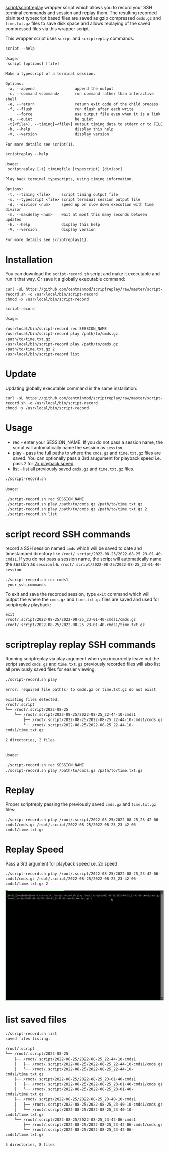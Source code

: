[script/scriptreplay](https://www.redhat.com/sysadmin/record-terminal-script-scriptreplay) wrapper script which allows you to record your SSH terminal commands and session and replay them. The resulting recorded plain text typescript based files are saved as gzip compressed `cmds.gz` and `time.txt.gz` files to save disk space and allows replaying of the saved compressed files via this wrapper script.

This wrapper script uses `script` and `scriptreplay` commands.

```
script --help

Usage:
 script [options] [file]

Make a typescript of a terminal session.

Options:
 -a, --append                  append the output
 -c, --command <command>       run command rather than interactive shell
 -e, --return                  return exit code of the child process
 -f, --flush                   run flush after each write
     --force                   use output file even when it is a link
 -q, --quiet                   be quiet
 -t[<file>], --timing[=<file>] output timing data to stderr or to FILE
 -h, --help                    display this help
 -V, --version                 display version

For more details see script(1).
```

```
scriptreplay --help

Usage:
 scriptreplay [-t] timingfile [typescript] [divisor]

Play back terminal typescripts, using timing information.

Options:
 -t, --timing <file>     script timing output file
 -s, --typescript <file> script terminal session output file
 -d, --divisor <num>     speed up or slow down execution with time divisor
 -m, --maxdelay <num>    wait at most this many seconds between updates
 -h, --help              display this help
 -V, --version           display version

For more details see scriptreplay(1).
```

# Installation

You can download the `script-record.sh` script and make it executable and run it that way. Or save it a globally executable command:

```
curl -sL https://github.com/centminmod/scriptreplay/raw/master/script-record.sh -o /usr/local/bin/script-record
chmod +x /usr/local/bin/script-record
```
```
script-record 

Usage:

/usr/local/bin/script-record rec SESSION_NAME
/usr/local/bin/script-record play /path/to/cmds.gz /path/to/time.txt.gz
/usr/local/bin/script-record play /path/to/cmds.gz /path/to/time.txt.gz 2
/usr/local/bin/script-record list
```

# Update

Updating globally executable command is the same installation:

```
curl -sL https://github.com/centminmod/scriptreplay/raw/master/script-record.sh -o /usr/local/bin/script-record
chmod +x /usr/local/bin/script-record
```

# Usage

* rec - enter your SESSION_NAME. If you do not pass a session name, the script will automatically name the session as `session`.
* play - pass the full paths to where the `cmds.gz` and `time.txt.gz` files are saved. You can optionally pass a 3rd arugument for playback speed i.e. pass `2` for [2x playback speed](#replay-speed).
* list - list all previously saved `cmds.gz` and `time.txt.gz` files.

```
./script-record.sh

Usage:

./script-record.sh rec SESSION_NAME
./script-record.sh play /path/to/cmds.gz /path/to/time.txt.gz
./script-record.sh play /path/to/cmds.gz /path/to/time.txt.gz 2
./script-record.sh list
```

# script record SSH commands

record a SSH session named `cmds` which will be saved to date and timestamped directory like `/root/.script/2022-08-25/2022-08-25_23-01-40-cmds1`. If you do not pass a session name, the script will automatically name the session as `session` i.e. `/root/.script/2022-08-25/2022-08-25_23-01-40-session`.

```
./script-record.sh rec cmds1
 your_ssh_commands
```
To exit and save the recorded session, type `exit` command which will output the where the `cmds.gz` and `time.txt.gz` files are saved and used for scriptreplay playback:

```
exit
/root/.script/2022-08-25/2022-08-25_23-01-40-cmds1/cmds.gz
/root/.script/2022-08-25/2022-08-25_23-01-40-cmds1/time.txt.gz
```

# scriptreplay replay SSH commands

Running scriptreplay via play argument when you incorrectly leave out the script saved `cmds.gz` and `time.txt.gz` previously recorded files will also list all previously saved files for easier viewing.

```
./script-record.sh play

error: required file path(s) to cmds.gz or time.txt.gz do not exist

existing files detected:
/root/.script
└── /root/.script/2022-08-25
    └── /root/.script/2022-08-25/2022-08-25_22-44-10-cmds1
        ├── /root/.script/2022-08-25/2022-08-25_22-44-10-cmds1/cmds.gz
        └── /root/.script/2022-08-25/2022-08-25_22-44-10-cmds1/time.txt.gz

2 directories, 2 files


Usage:

./script-record.sh rec SESSION_NAME
./script-record.sh play /path/to/cmds.gz /path/to/time.txt.gz
```

# Replay

Proper scriptreply passing the previously saved `cmds.gz` and `time.txt.gz` files:

```
./script-record.sh play /root/.script/2022-08-25/2022-08-25_23-42-06-cmds1/cmds.gz /root/.script/2022-08-25/2022-08-25_23-42-06-cmds1/time.txt.gz
```

# Replay Speed

Pass a 3rd argument for playback speed i.e. 2x speed

```
./script-record.sh play /root/.script/2022-08-25/2022-08-25_23-42-06-cmds1/cmds.gz /root/.script/2022-08-25/2022-08-25_23-42-06-cmds1/time.txt.gz 2
```

![scriptreplay playback](/images/script-record-playback-01.gif)

# list saved files

```
./script-record.sh list
saved files listing:

/root/.script
└── /root/.script/2022-08-25
    ├── /root/.script/2022-08-25/2022-08-25_22-44-10-cmds1
    │   ├── /root/.script/2022-08-25/2022-08-25_22-44-10-cmds1/cmds.gz
    │   └── /root/.script/2022-08-25/2022-08-25_22-44-10-cmds1/time.txt.gz
    ├── /root/.script/2022-08-25/2022-08-25_23-01-40-cmds1
    │   ├── /root/.script/2022-08-25/2022-08-25_23-01-40-cmds1/cmds.gz
    │   └── /root/.script/2022-08-25/2022-08-25_23-01-40-cmds1/time.txt.gz
    ├── /root/.script/2022-08-25/2022-08-25_23-40-10-cmds1
    │   ├── /root/.script/2022-08-25/2022-08-25_23-40-10-cmds1/cmds.gz
    │   └── /root/.script/2022-08-25/2022-08-25_23-40-10-cmds1/time.txt.gz
    └── /root/.script/2022-08-25/2022-08-25_23-42-06-cmds1
        ├── /root/.script/2022-08-25/2022-08-25_23-42-06-cmds1/cmds.gz
        └── /root/.script/2022-08-25/2022-08-25_23-42-06-cmds1/time.txt.gz

5 directories, 8 files
```